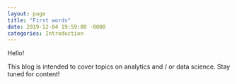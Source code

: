 ```yaml
---
layout: page
title: "First words"
date: 2019-12-04 19:59:00 -0000
categories: Introduction
---
```

Hello!

This blog is intended to cover topics on analytics and / or data science.
Stay tuned for content!